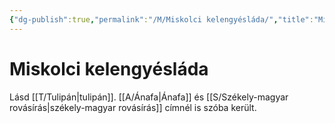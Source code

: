 ```yaml
---
{"dg-publish":true,"permalink":"/M/Miskolci kelengyésláda/","title":"Miskolci kelengyésláda","tags":["formatted🟢"],"created":"2023-10-05T11:57","updated":"2023-10-05T11:57"}
---
```



# Miskolci kelengyésláda

Lásd [[T/Tulipán\|tulipán]]. [[A/Ánafa\|Ánafa]] és [[S/Székely-magyar rovásírás\|székely-magyar rovásírás]] címnél is szóba került.  